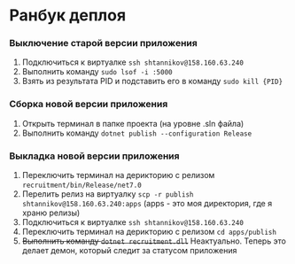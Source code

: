 # Ранбук деплоя

### Выключение старой версии приложения
1. Подключиться к виртуалке `ssh shtannikov@158.160.63.240`
2. Выполнить команду `sudo lsof -i :5000`
3. Взять из результата PID и подставить его в команду `sudo kill {PID}`

### Сборка новой версии приложения
1. Открыть терминал в папке проекта (на уровне .sln файла)
2. Выполнить команду `dotnet publish --configuration Release`

### Выкладка новой версии приложения
1. Переключить терминал на дерикторию с релизом `recruitment/bin/Release/net7.0`
2. Перелить релиз на виртуалку `scp -r publish shtannikov@158.160.63.240:apps` (apps - это моя директория, где я храню релизы)
3. Подключиться к виртуалке `ssh shtannikov@158.160.63.240`
4. Переключить терминал на дерикторию с релизом `cd apps/publish`
5. <s>Выполнить команду `dotnet recruitment.dll`</s> Неактуально. Теперь это делает демон, который следит за статусом приложения